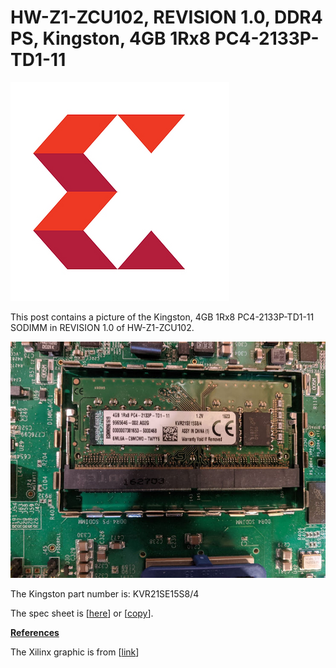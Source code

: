 # HW-Z1-ZCU102, REVISION 1.0, DDR4 PS, Kingston, 4GB 1Rx8 PC4-2133P-TD1-11

![xilinx_logo_1](xilinx_logo_1.png)

This post contains a picture of the Kingston, 4GB 1Rx8 PC4-2133P-TD1-11 SODIMM in REVISION 1.0 of HW-Z1-ZCU102.

![kingston_chip_2](kingston_chip_2.jpg)

The Kingston part number is: KVR21SE15S8/4

The spec sheet is \[[<u><span>here</span></u>](https://www.kingston.com/dataSheets/KVR21SE15S8_4.pdf)\] or \[[<u><span>copy</span></u>](https://drive.google.com/file/d/1NtVDg3gw8VrMAVjOzAqFXF12Ds3gDxfh/view?usp=sharing)\].

**<u><span>References</span></u>**

The Xilinx graphic is from \[[link](http://pbs.twimg.com/profile_images/535545777020338176/pEWdIYq__400x400.png)\]